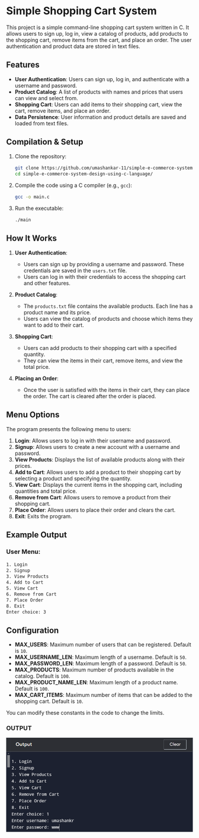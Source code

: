 
# Simple Shopping Cart System

This project is a simple command-line shopping cart system written in C. It allows users to sign up, log in, view a catalog of products, add products to the shopping cart, remove items from the cart, and place an order. The user authentication and product data are stored in text files.

## Features

- **User Authentication**: Users can sign up, log in, and authenticate with a username and password.
- **Product Catalog**: A list of products with names and prices that users can view and select from.
- **Shopping Cart**: Users can add items to their shopping cart, view the cart, remove items, and place an order.
- **Data Persistence**: User information and product details are saved and loaded from text files.

## Compilation & Setup

1. Clone the repository:
   ```bash
   git clone https://github.com/umashankar-11/simple-e-commerce-system-design-using-c-language/.git
   cd simple-e-commerce-system-design-using-c-language/
   ```

2. Compile the code using a C compiler (e.g., `gcc`):
   ```bash
   gcc -o main.c
   ```

3. Run the executable:
   ```bash
   ./main
   ```
   
## How It Works

1. **User Authentication**:
   - Users can sign up by providing a username and password. These credentials are saved in the `users.txt` file.
   - Users can log in with their credentials to access the shopping cart and other features.

2. **Product Catalog**:
   - The `products.txt` file contains the available products. Each line has a product name and its price.
   - Users can view the catalog of products and choose which items they want to add to their cart.

3. **Shopping Cart**:
   - Users can add products to their shopping cart with a specified quantity.
   - They can view the items in their cart, remove items, and view the total price.

4. **Placing an Order**:
   - Once the user is satisfied with the items in their cart, they can place the order. The cart is cleared after the order is placed.

## Menu Options

The program presents the following menu to users:

1. **Login**: Allows users to log in with their username and password.
2. **Signup**: Allows users to create a new account with a username and password.
3. **View Products**: Displays the list of available products along with their prices.
4. **Add to Cart**: Allows users to add a product to their shopping cart by selecting a product and specifying the quantity.
5. **View Cart**: Displays the current items in the shopping cart, including quantities and total price.
6. **Remove from Cart**: Allows users to remove a product from their shopping cart.
7. **Place Order**: Allows users to place their order and clears the cart.
8. **Exit**: Exits the program.

## Example Output

### User Menu:
```
1. Login
2. Signup
3. View Products
4. Add to Cart
5. View Cart
6. Remove from Cart
7. Place Order
8. Exit
Enter choice: 3
```

## Configuration

- **MAX_USERS**: Maximum number of users that can be registered. Default is `10`.
- **MAX_USERNAME_LEN**: Maximum length of a username. Default is `50`.
- **MAX_PASSWORD_LEN**: Maximum length of a password. Default is `50`.
- **MAX_PRODUCTS**: Maximum number of products available in the catalog. Default is `100`.
- **MAX_PRODUCT_NAME_LEN**: Maximum length of a product name. Default is `100`.
- **MAX_CART_ITEMS**: Maximum number of items that can be added to the shopping cart. Default is `10`.

You can modify these constants in the code to change the limits.


### OUTPUT
![Screenshot of Code](screenshot-c-project.png)

